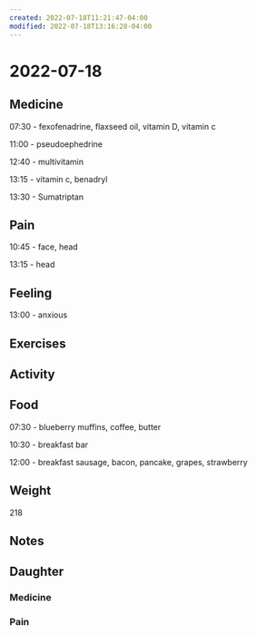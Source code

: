 ```yaml
---
created: 2022-07-18T11:21:47-04:00
modified: 2022-07-18T13:16:28-04:00
---
```


# 2022-07-18

## Medicine

07:30 - fexofenadrine, flaxseed oil, vitamin D, vitamin c 

11:00 - pseudoephedrine 

12:40 - multivitamin 

13:15 - vitamin c, benadryl

13:30 - Sumatriptan 


## Pain

10:45 - face, head

13:15 - head


## Feeling

13:00 - anxious


## Exercises


## Activity


## Food

07:30 - blueberry muffins, coffee, butter

10:30 - breakfast bar

12:00 - breakfast sausage, bacon, pancake, grapes, strawberry 

## Weight

218


## Notes


## Daughter


### Medicine


### Pain
